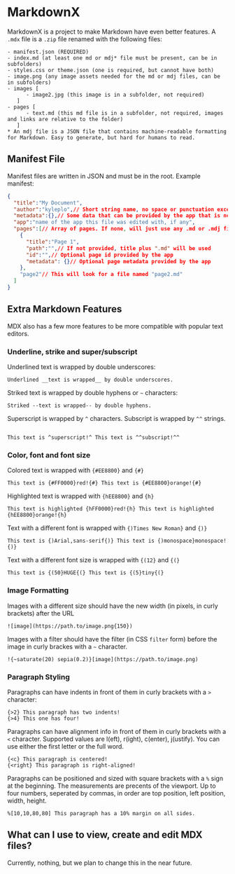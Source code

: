 # MarkdownX
MarkdownX is a project to make Markdown have even better features. A `.mdx` file is a `.zip` file renamed with the following files:

```
- manifest.json (REQUIRED)
- index.md (at least one md or mdj* file must be present, can be in subfolders)
- styles.css or theme.json (one is required, but cannot have both)
- image.png (any image assets needed for the md or mdj files, can be in subfolders)
- images [
      - image2.jpg (this image is in a subfolder, not required)
   ]
- pages [
      - text.md (this md file is in a subfolder, not required, images and links are relative to the folder)
   ]
* An mdj file is a JSON file that contains machine-readable formatting for Markdown. Easy to generate, but hard for humans to read.
```

## Manifest File
Manifest files are written in JSON and must be in the root. Example manifest:

```JSON
{
  "title":"My Document",
  "author":"kyleplo",// Short string name, no space or punctuation except underscore and hyphen
  "metadata":{},// Some data that can be provided by the app that is not part of the MDX spec
  "app":"name of the app this file was edited with, if any",
  "pages":[// Array of pages. If none, will just use any .md or .mdj file found in alphebetical order by name
    {
      "title":"Page 1",
      "path":"",// If not provided, title plus ".md" will be used
      "id":"",// Optional page id provided by the app
      "metadata": {}// Optional page metadata provided by the app
    },
    "page2"// This will look for a file named "page2.md"
  ]
}
```
## Extra Markdown Features
MDX also has a few more features to be more compatible with popular text editors.

### Underline, strike and super/subscript

Underlined text is wrapped by double underscores:

```
Underlined __text is wrapped__ by double underscores.
```
Striked text is wrapped by double hyphens or `~` characters:

```
Striked --text is wrapped-- by double hyphens.
```
Superscript is wrapped by `^` characters. Subscript is wrapped by `^^` strings.

```

This text is ^superscript!^ This text is ^^subscript!^^
```

### Color, font and font size
Colored text is wrapped with `{#EE8800}` and `{#}`

```
This text is {#FF0000}red!{#} This text is {#EE8800}orange!{#}
```
Highlighted text is wrapped with `{hEE8800}` and `{h}`

```
This text is highlighted {hFF0000}red!{h} This text is highlighted {hEE8800}orange!{h}
```

Text with a different font is wrapped with `{)Times New Roman}` and `{)}`

```
This text is {)Arial,sans-serif{)} This text is {)monospace}monospace!{)}
```

Text with a different font size is wrapped with `{(12}` and `{(}`

```
This text is {(50}HUGE{(} This text is {(5}tiny{(}
```

### Image Formatting

Images with a different size should have the new width (in pixels, in curly brackets) after the URL

```
![image](https://path.to/image.png{150})
```

Images with a filter should have the filter (in CSS `filter` form) before the image in curly brackes with a `~` character.

```
!{~saturate(20) sepia(0.2)}[image](https://path.to/image.png)
```

### Paragraph Styling

Paragraphs can have indents in front of them in curly brackets with a `>` character:

```
{>2} This paragraph has two indents!
{>4} This one has four!
```

Paragraphs can have alignment info in front of them in curly brackets with a `<` character. Supported values are l(eft), r(ight), c(enter), j(ustify). You can use either the first letter or the full word.

```
{<c} This paragraph is centered!
{<right} This paragraph is right-aligned!
```

Paragraphs can be positioned and sized with square brackets with a `%` sign at the beginning. The measurements are precents of the viewport. Up to four numbers, seperated by commas, in order are top position, left position, width, height.

```
%[10,10,80,80] This paragraph has a 10% margin on all sides.
```

## What can I use to view, create and edit MDX files?

Currently, nothing, but we plan to change this in the near future.
